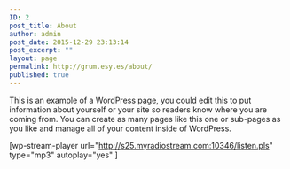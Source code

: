 ```yaml
---
ID: 2
post_title: About
author: admin
post_date: 2015-12-29 23:13:14
post_excerpt: ""
layout: page
permalink: http://grum.esy.es/about/
published: true
---
```

This is an example of a WordPress page, you could edit this to put information about yourself or your site so readers know where you are coming from. You can create as many pages like this one or sub-pages as you like and manage all of your content inside of WordPress.

[wp-stream-player url="http://s25.myradiostream.com:10346/listen.pls" type="mp3" autoplay="yes" ]